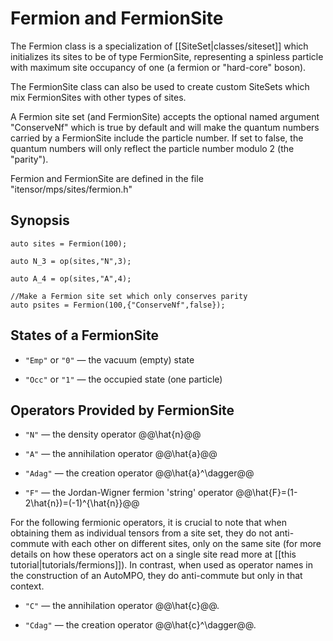# Fermion and FermionSite

The Fermion class is a specialization of [[SiteSet|classes/siteset]] which initializes
its sites to be of type FermionSite, representing a spinless particle with maximum 
site occupancy of one (a fermion or "hard-core" boson).

The FermionSite class can also be used to create custom SiteSets which mix FermionSites 
with other types of sites.

A Fermion site set (and FermionSite) accepts the optional named argument "ConserveNf"
which is true by default and will make the quantum numbers carried by a FermionSite include
the particle number. If set to false, the quantum numbers will only reflect the particle 
number modulo 2 (the "parity").

Fermion and FermionSite are defined in the file "itensor/mps/sites/fermion.h"

## Synopsis

    auto sites = Fermion(100);

    auto N_3 = op(sites,"N",3);

    auto A_4 = op(sites,"A",4);

    //Make a Fermion site set which only conserves parity
    auto psites = Fermion(100,{"ConserveNf",false});

## States of a FermionSite

* `"Emp"` or `"0"` &mdash; the vacuum (empty) state

* `"Occ"` or `"1"` &mdash; the occupied state (one particle)

## Operators Provided by FermionSite

* `"N"` &mdash; the density operator @@\hat{n}@@

* `"A"` &mdash; the annihilation operator @@\hat{a}@@

* `"Adag"` &mdash; the creation operator @@\hat{a}^\dagger@@

* `"F"` &mdash; the Jordan-Wigner fermion 'string' operator @@\hat{F}=(1-2\hat{n})=(-1)^{\hat{n}}@@

For the following fermionic operators, it is crucial to note that when obtaining them as individual
tensors from a site set, they do not anti-commute with each other on different sites, only on 
the same site (for more details on how these operators act on a single site read more at
[[this tutorial|tutorials/fermions]]). In contrast, when used as operator names in the
construction of an AutoMPO, they do anti-commute but only in that context.

* `"C"` &mdash; the annihilation operator @@\hat{c}@@.

* `"Cdag"` &mdash; the creation operator @@\hat{c}^\dagger@@.

